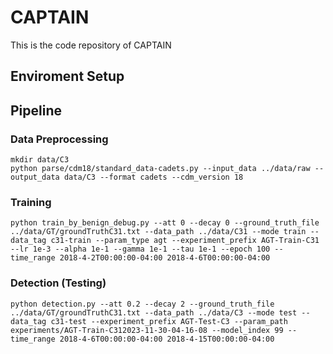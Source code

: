 # CAPTAIN
This is the code repository of CAPTAIN

## Enviroment Setup

## Pipeline

### Data Preprocessing

```
mkdir data/C3
python parse/cdm18/standard_data-cadets.py --input_data ../data/raw --output_data data/C3 --format cadets --cdm_version 18
```

### Training
```
python train_by_benign_debug.py --att 0 --decay 0 --ground_truth_file ../data/GT/groundTruthC31.txt --data_path ../data/C31 --mode train --data_tag c31-train --param_type agt --experiment_prefix AGT-Train-C31 --lr 1e-3 --alpha 1e-1 --gamma 1e-1 --tau 1e-1 --epoch 100 --time_range 2018-4-2T00:00:00-04:00 2018-4-6T00:00:00-04:00
```

### Detection (Testing)
```
python detection.py --att 0.2 --decay 2 --ground_truth_file ../data/GT/groundTruthC31.txt --data_path ../data/C3 --mode test --data_tag c31-test --experiment_prefix AGT-Test-C3 --param_path experiments/AGT-Train-C312023-11-30-04-16-08 --model_index 99 --time_range 2018-4-6T00:00:00-04:00 2018-4-15T00:00:00-04:00
```


